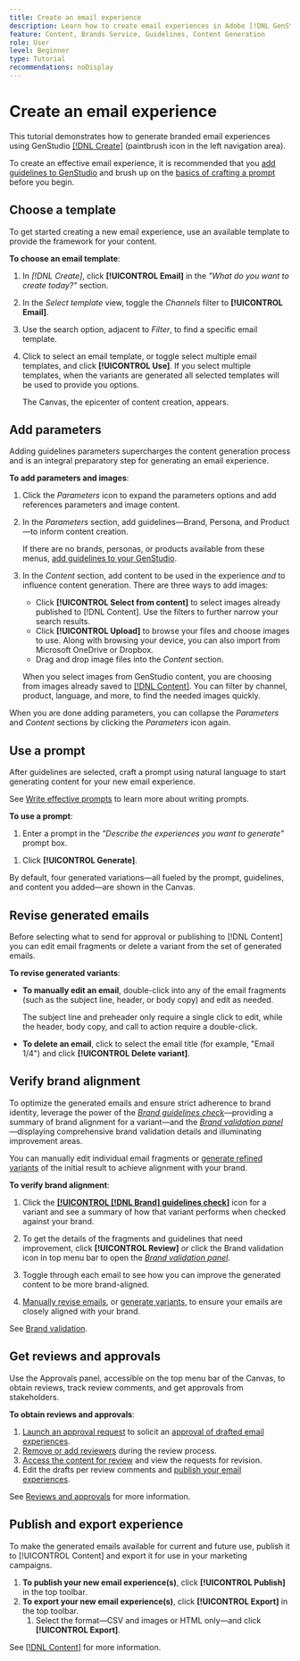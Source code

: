 ```yaml
---
title: Create an email experience
description: Learn how to create email experiences in Adobe [!DNL GenStudio].
feature: Content, Brands Service, Guidelines, Content Generation
role: User
level: Beginner
type: Tutorial
recommendations: noDisplay
---
```


# Create an email experience

This tutorial demonstrates how to generate branded email experiences using GenStudio [[!DNL Create]](/help/user-guide/create/overview.md) (paintbrush icon in the left navigation area).

To create an effective email experience, it is recommended that you [add guidelines to GenStudio](/help/user-guide/guidelines/add-guidelines.md) and brush up on the [basics of crafting a prompt](/help/user-guide/effective-prompts.md) before you begin.

## Choose a template

To get started creating a new email experience, use an available template to provide the framework for your content.

**To choose an email template**:

1. In _[!DNL Create]_, click **[!UICONTROL Email]** in the _"What do you want to create today?"_ section.
1. In the _Select template_ view, toggle the _Channels_ filter to **[!UICONTROL Email]**.
1. Use the search option, adjacent to _Filter_, to find a specific email template.
1. Click to select an email template, or toggle select multiple email templates, and click **[!UICONTROL Use]**. If you select multiple templates, when the variants are generated all selected templates will be used to provide you options.

   The Canvas, the epicenter of content creation, appears.

## Add parameters

Adding guidelines parameters supercharges the content generation process and is an integral preparatory step for generating an email experience.

**To add parameters and images**:

1. Click the _Parameters_ icon to expand the parameters options and add references parameters and image content.
1. In the _Parameters_ section, add guidelines—Brand, Persona, and Product—to inform content creation.

   If there are no brands, personas, or products available from these menus, [add guidelines to your GenStudio](/help/user-guide/guidelines/add-guidelines.md).

1. In the _Content_ section, add content to be used in the experience *and* to influence content generation. There are three ways to add images:
   * Click **[!UICONTROL Select from content]** to select images already published to [!DNL Content]. Use the filters to further narrow your search results.
   * Click **[!UICONTROL Upload]** to browse your files and choose images to use. Along with browsing your device, you can also import from Microsoft OneDrive or Dropbox.
   * Drag and drop image files into the _Content_ section.

   When you select images from GenStudio content, you are choosing from images already saved to [[!DNL Content]](/help/user-guide/content/overview.md). You can filter by channel, product, language, and more, to find the needed images quickly.

When you are done adding parameters, you can collapse the *Parameters* and *Content* sections by clicking the _Parameters_ icon again.

## Use a prompt

After guidelines are selected, craft a prompt using natural language to start generating content for your new email experience.

See [Write effective prompts](/help/user-guide/effective-prompts.md) to learn more about writing prompts.

**To use a prompt**:

1. Enter a prompt in the _"Describe the experiences you want to generate"_ prompt box.
   <!-- If the prompt box is not visible, click **[!UICONTROL Open to prompt]** to expand it. -->

<!-- 1. Optionally, click one of the prompt suggestions visible just above the prompt text box. Clicking a suggestion auto-fills the suggested prompt in the prompt box. -->
1. Click **[!UICONTROL Generate]**.

By default, four generated variations—all fueled by the prompt, guidelines, and content you added—are shown in the Canvas.

## Revise generated emails

Before selecting what to send for approval or publishing to [!DNL Content] you can edit email fragments or delete a variant from the set of generated emails.

**To revise generated variants**:

* **To manually edit an email**, double-click into any of the email fragments (such as the subject line, header, or body copy) and edit as needed.

   The subject line and preheader only require a single click to edit, while the header, body copy, and call to action require a double-click.

* **To delete an email**, click to select the email title (for example, "Email 1/4") and click **[!UICONTROL Delete variant]**.

## Verify brand alignment

To optimize the generated emails and ensure strict adherence to brand identity, leverage the power of the [_Brand guidelines check_](/help/user-guide/guidelines/brand-validation.md#brand-guidelines-check)—providing a summary of brand alignment for a variant—and the [_Brand validation panel_](/help/user-guide/guidelines/brand-validation.md#brand-validation-panel)—displaying comprehensive brand validation details and illuminating improvement areas.

You can manually edit individual email fragments or [generate refined variants](/help/user-guide/create/generate-variants.md) of the initial result to achieve alignment with your brand.

**To verify brand alignment**:

1. Click the [**[!UICONTROL [!DNL Brand] guidelines check]**](/help/user-guide/guidelines/brand-validation.md#brand-guidelines-check) icon for a variant and see a summary of how that variant performs when checked against your brand.
1. To get the details of the fragments and guidelines that need improvement, click **[!UICONTROL Review]** _or_ click the Brand validation icon in top menu bar to open the [_Brand validation panel_](/help/user-guide/guidelines/brand-validation.md#brand-validation-panel).

1. Toggle through each email to see how you can improve the generated content to be more brand-aligned.
1. [Manually revise emails](#revise-generated-emails), or [generate variants](/help/user-guide/create/generate-variants.md), to ensure your emails are closely aligned with your brand.

See [Brand validation](/help/user-guide/guidelines/brand-validation.md).

## Get reviews and approvals

Use the Approvals panel, accessible on the top menu bar of the Canvas, to obtain reviews, track review comments, and get approvals from stakeholders.

**To obtain reviews and approvals**:

1. [Launch an approval request](/help/user-guide/approvals/request-review.md) to solicit an [approval of drafted email experiences](/help/user-guide/approvals/approve-content.md).
1. [Remove or add reviewers](/help/user-guide/approvals/review-and-edit.md#manage-approvals) during the review process.
1. [Access the content for review](/help/user-guide/approvals/review-and-edit.md#access-content-for-review) and view the requests for revision.
1. Edit the drafts per review comments and [publish your email experiences](#publish-and-export-experience).

See [Reviews and approvals](/help/user-guide/approvals/overview.md) for more information.

## Publish and export experience

To make the generated emails available for current and future use, publish it to [!UICONTROL Content] and export it for use in your marketing campaigns.

1. **To publish your new email experience(s)**, click **[!UICONTROL Publish]** in the top toolbar.
1. **To export your new email experience(s)**, click **[!UICONTROL Export]** in the top toolbar.
   1. Select the format—CSV and images or HTML only—and click **[!UICONTROL Export]**.

See [[!DNL Content]](/help/user-guide/content/overview.md#search-and-find-approved-content) for more information.
